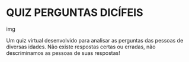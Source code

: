 # QUIZ PERGUNTAS DICÍFEIS

img

<p> Um quiz virtual desenvolvido para analisar as perguntas das pessoas de diversas idades. Não existe respostas certas ou erradas, não descriminamos as pessoas de suas respostas! </p>